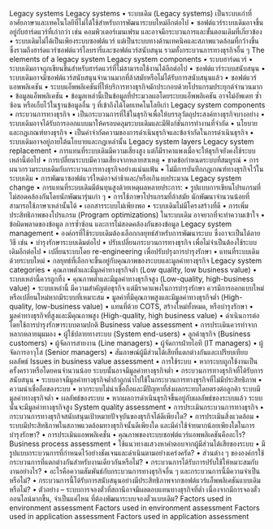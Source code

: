 Legacy systems
Legacy systems
•	ระบบเดิม (Legacy systems) เป็นระบบเก่าที่อาศัยภาษาและเทคโนโลยีที่ไม่ได้ใช้สำหรับการพัฒนาระบบใหม่อีกต่อไป
•	ซอฟต์แวร์ระบบเดิมอาจขึ้นอยู่กับฮาร์ดแวร์ที่เก่ากว่า เช่น คอมพิวเตอร์เมนเฟรม และอาจมีกระบวนการและขั้นตอนเดิมที่เกี่ยวข้อง
•	ระบบเดิมไม่ได้เป็นเพียงระบบซอฟต์แวร์ แต่เป็นระบบทางด้านเทคนิคและสภาพแวดล้อมที่กว้างขึ้น ซึ่งรวมถึงฮาร์ดแวร์ซอฟต์แวร์ไลบรารี่และซอฟต์แวร์สนับสนุน รวมทั้งกระบวนการทางธุรกิจอื่น ๆ
The elements of a legacy system
Legacy system components
•	ระบบฮาร์ดแวร์
•	ระบบเดิมอาจถูกเขียนขึ้นสำหรับฮาร์ดแวร์ที่ไม่สามารถใช้งานได้อีกต่อไป
•	ซอฟต์แวร์ระบบสนับสนุน
•	ระบบเดิมอาจมีซอฟต์แวร์สนับสนุนจำนวนมากที่ล้าสมัยหรือไม่ได้รับการสนับสนุนแล้ว
•	ซอฟต์แวร์แอพพลิเคชัน
•	ระบบแอ็พพลิเคชันที่ให้บริการทางธุรกิจมักประกอบด้วยโปรแกรมประยุกต์จำนวนมาก
•	ข้อมูลแอ็พพลิเคชัน
•	ข้อมูลเหล่านี้เป็นข้อมูลที่ประมวลผลโดยระบบแอ็พพลิเคชัน อาจไม่อัพเดท ซ้ำซ้อน หรือเก็บไว้ในฐานข้อมูลอื่น ๆ ที่เข้าถึงได้โดยเทคโนโลยีเก่า
Legacy system components
•	กระบวนการทางธุรกิจ
•	เป็นกระบวนการที่ใช้ในธุรกิจเพื่อให้บรรลุวัตถุประสงค์ทางธุรกิจบางอย่าง
•	ระบบเดิมอาจได้รับการออกแบบมาให้ครอบคลุมระบบเดิมและมีฟังก์ชันการทำงานที่จำกัด
•	นโยบายและกฎเกณฑ์ทางธุรกิจ
•	เป็นคำจำกัดความของการดำเนินธุรกิจและข้อจำกัดในการดำเนินธุรกิจ
•	ระบบเดิมอาจอยู่ภายใต้นโยบายและกฎเหล่านั้น
Legacy system layers
Legacy system replacement
•	การแทนที่ระบบเดิมมีความเสี่ยงสูง แต่ก็มีราคาแพงเมื่อจะให้ธุรกิจยังคงใช้ระบบเหล่านี้ต่อไป
•	การเปลี่ยนระบบมีความเสี่ยงจากหลายสาเหตุ
•	ขาดข้อกำหนดระบบที่สมบูรณ์
•	การผนวกรวมระบบเดิมกับกระบวนการทางธุรกิจอย่างแน่นแฟ้น
•	ไม่มีการบันทึกกฎเกณฑ์ทางธุรกิจไว้ในระบบเดิม
•	การพัฒนาซอฟต์แวร์ใหม่อาจล่าช้าและ/หรือเกินงบประมาณ
Legacy system change
•	การแทนที่ระบบเดิมมีต้นทุนสูงด้วยเหตุผลหลายประการ:
•	รูปแบบการเขียนโปรแกรมที่ไม่สอดคล้องกันโดยนักพัฒนารุ่นเก่า ๆ
•	การใช้ภาษาโปรแกรมที่ล้าสมัย นักพัฒนาจำนวนน้อยที่สามารถใช้ภาษาเหล่านั้นได้
•	เอกสารระบบไม่เพียงพอ
•	ระบบเดิมไม่มีโครงสร้างที่ดี
•	การเพิ่มประสิทธิภาพของโปรแกรม (Program optimizations) ในระบบเดิม อาจยากที่จะทำความเข้าใจ
•	ข้อผิดพลาดของข้อมูล การซ้ำซ้อน และการไม่สอดคล้องกันของข้อมูล
Legacy system management
•	องค์กรที่ใช้ระบบเดิมต้องเลือกกลยุทธ์สำหรับการพัฒนาระบบ ซึ่งอาจะเป็นได้ลายวิธี เช่น
•	บำรุงรักษาระบบเดิมต่อไป
•	ปรับเปลี่ยนกระบวนการทางธุรกิจ เพื่อไม่จำเป็นต้องใช้ระบบเดิมอีกต่อไป
•	เปลี่ยนระบบโดย re-engineering เพื่อปรับปรุงการบำรุงรักษา
•	แทนที่ระบบเดิมด้วยระบบใหม่
•	กลยุทธ์ที่เลือกจะขึ้นอยู่กับคุณภาพของระบบและมูลค่าทางธุรกิจ
Legacy system categories
•	คุณภาพต่ำและมีมูลค่าทางธุรกิจต่ำ (Low quality, low business value)
•	ระบบเหล่านี้ควรถูกทิ้ง
•	คุณภาพต่ำและมีมูลค่าทางธุรกิจสูง (Low-quality, high-business value)
•	ระบบเหล่านี้ มีความสำคัญต่อธุรกิจ แต่มีราคาแพงในการบำรุงรักษา ควรมีการออกแบบใหม่หรือเปลี่ยนใหม่หากมีระบบที่เหมาะสม
•	มูลค่าที่มีคุณภาพสูงและมีมูลค่าทางธุรกิจต่ำ  (High-quality, low-business value)
•	แทนที่ด้วย COTS, สร้างใหม่ทั้งหมด, หรือบำรุงรักษา
•	มูลค่าทางธุรกิจที่สูงและมีคุณภาพสูง (High-quality, high business value)
•	ดำเนินการต่อโดยใช้การบำรุงรักษาระบบตามปกติ
Business value assessment
•	การประเมินควรทำจากหลากหลายมุมมอง
•	ผู้ใช้ปลายทางระบบ (System end-users)
•	ลูกค้าธุรกิจ (Business customers)
•	ผู้จัดการสายงาน (Line managers)
•	ผู้จัดการฝ่ายไอที (IT managers)
•	ผู้จัดการอาวุโส (Senior managers)
•	สัมภาษณ์ผู้มีส่วนได้เสียที่แตกต่างกันและเปรียบเทียบผลลัพธ์
Issues in business value assessment
•	การใช้ระบบ
•	หากระบบถูกใช้งานเป็นครั้งคราวหรือโดยคนจำนวนน้อย ระบบนั้นอาจมีมูลค่าทางธุรกิจต่ำ
•	กระบวนการทางธุรกิจที่ได้รับการสนับสนุน
•	ระบบอาจมีมูลค่าทางธุรกิจต่ำถ้าถูกนำไปใช้ในกระบวนการทางธุรกิจที่ไม่มีประสิทธิภาพ
•	ความน่าเชื่อถือของระบบ
•	หากระบบไม่น่าเชื่อถือและมีปัญหาที่ส่งผลกระทบโดยตรงต่อลูกค้า ระบบมีมูลค่าทางธุรกิจต่ำ
•	ผลลัพธ์ของระบบ
•	หากผลการดำเนินธุรกิจขึ้นอยู่กับผลลัพธ์ของระบบแล้ว ระบบนั้นจะมีมูลค่าทางธุรกิจสูง
System quality assessment
•	การประเมินกระบวนการทางธุรกิจ
•	กระบวนการทางธุรกิจสนับสนุนเป้าหมายปัจจุบันของธุรกิจได้ดีเพียงใด?
•	การประเมินสิ่งแวดล้อม
•	ระบบมีประสิทธิภาพในสภาพแวดล้อมทางธุรกิจนั้นดีเพียงใด และมีค่าใช้จ่ายมากน้อยเพียงใดในการบำรุงรักษา?
•	การประเมินแอพพลิเคชั่น 
•	คุณภาพของระบบซอฟต์แวร์แอพพลิเคชันคืออะไร?
Business process assessment
•	ใช้แนวทางแสวงหาคำตอบจากผู้มีส่วนได้เสียของระบบ
•	มีรูปแบบกระบวนการที่กำหนดไว้อย่างชัดเจนและดำเนินตามอย่างเคร่งครัด?
•	ส่วนต่าง ๆ ขององค์กรใช้กระบวนการที่แตกต่างกันสำหรับงานเดียวกันหรือไม่?
•	กระบวนการได้รับการปรับใช้ให้หมาะสมกับงานอย่างไร?
•	อะไรคือความสัมพันธ์กับกระบวนการทางธุรกิจอื่น ๆ และกระบวนการนี้มีความจำเป็นหรือไม่?
•	กระบวนการนี้ได้รับการสนับสนุนอย่างมีประสิทธิภาพจากซอฟต์แวร์แอ็พพลิเคชันแบบเดิมหรือไม่?
•	ตัวอย่าง – ระบบการจองตั๋วที่สถานีอาจมีผลตอบแทนทางธุรกิจที่ต่ำ เนื่องจากมีการจองตั๋วออนไลน์มากขึ้น, จำเป็นแค่ไหน ที่ต้องพัฒนาระบบจองตั๋วแบบเดิม?
Factors used in environment assessment 
Factors used in environment assessment 
Factors used in application assessment 
Factors used in application assessment
